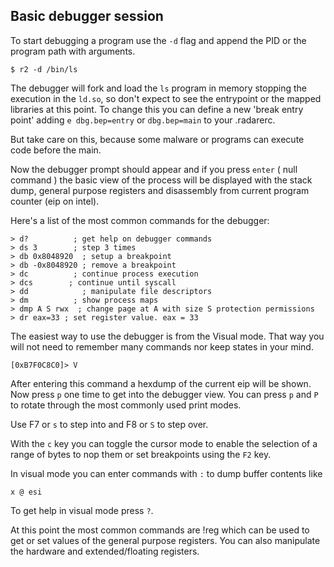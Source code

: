 ## Basic debugger session

To start debugging a program use the `-d` flag and append the PID or the program path with arguments.

    $ r2 -d /bin/ls

The debugger will fork and load the `ls` program in memory stopping the execution in the `ld.so`, so don't expect to see the entrypoint or the mapped libraries at this point. To change this you can define a new 'break entry point' adding `e dbg.bep=entry` or `dbg.bep=main` to your .radarerc.

But take care on this, because some malware or programs can execute code before the main.

Now the debugger prompt should appear and if you press `enter` ( null command ) the basic view of the process will be displayed with the stack dump, general purpose registers and disassembly from current program counter (eip on intel).


Here's a list of the most common commands for the debugger:

    > d?          ; get help on debugger commands
    > ds 3        ; step 3 times
    > db 0x8048920  ; setup a breakpoint
    > db -0x8048920 ; remove a breakpoint
    > dc          ; continue process execution
    > dcs        ; continue until syscall
    > dd            ; manipulate file descriptors
    > dm          ; show process maps
    > dmp A S rwx  ; change page at A with size S protection permissions
    > dr eax=33 ; set register value. eax = 33

The easiest way to use the debugger is from the Visual mode. That way you will not need to remember many commands nor keep states in your mind.

    [0xB7F0C8C0]> V

After entering this command a hexdump of the current eip will be shown. Now press `p` one time to get into the debugger view. You can press `p` and `P` to rotate through the most commonly used print modes.

Use F7 or `s` to step into and F8 or `S` to step over.

With the `c` key you can toggle the cursor mode to enable the selection of a range of bytes to nop them or set breakpoints using the `F2` key.

In visual mode you can enter commands with `:` to dump buffer contents like

    x @ esi

To get help in visual mode press `?`.

At this point the most common commands are !reg which can be used to get or set values of the general purpose registers. You can also manipulate the hardware and extended/floating registers. 
